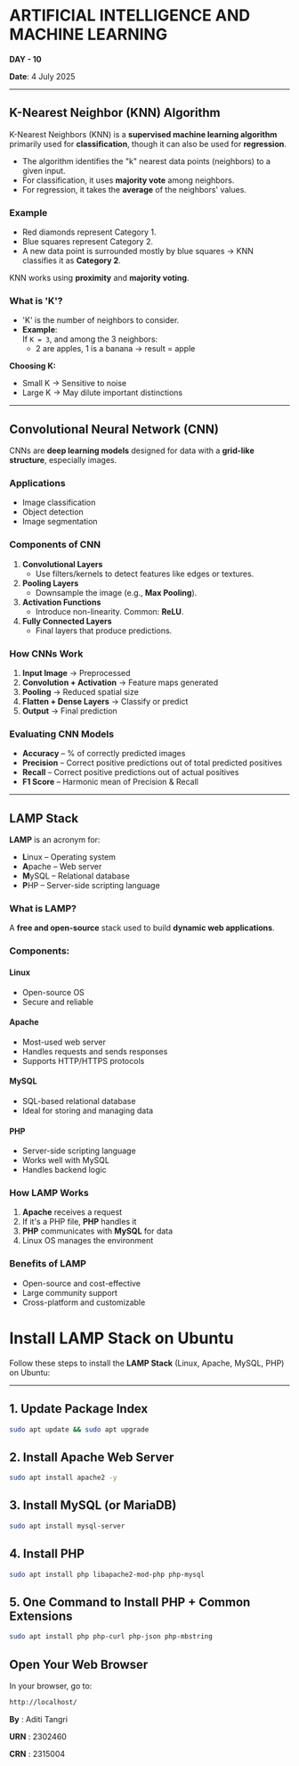 # ARTIFICIAL INTELLIGENCE AND MACHINE LEARNING  
**DAY - 10**

**Date**: 4 July 2025

---

## K-Nearest Neighbor (KNN) Algorithm

K-Nearest Neighbors (KNN) is a **supervised machine learning algorithm** primarily used for **classification**, though it can also be used for **regression**.

- The algorithm identifies the "k" nearest data points (neighbors) to a given input.
- For classification, it uses **majority vote** among neighbors.
- For regression, it takes the **average** of the neighbors' values.

### Example

- Red diamonds represent Category 1.
- Blue squares represent Category 2.
- A new data point is surrounded mostly by blue squares → KNN classifies it as **Category 2**.

KNN works using **proximity** and **majority voting**.

### What is 'K'?

- 'K' is the number of neighbors to consider.
- **Example**:  
  If `K = 3`, and among the 3 neighbors:
  - 2 are apples, 1 is a banana → result = apple

**Choosing K:**
- Small K → Sensitive to noise
- Large K → May dilute important distinctions

---

## Convolutional Neural Network (CNN)

CNNs are **deep learning models** designed for data with a **grid-like structure**, especially images.

### Applications
- Image classification
- Object detection
- Image segmentation

### Components of CNN

1. **Convolutional Layers**
   - Use filters/kernels to detect features like edges or textures.
2. **Pooling Layers**
   - Downsample the image (e.g., **Max Pooling**).
3. **Activation Functions**
   - Introduce non-linearity. Common: **ReLU**.
4. **Fully Connected Layers**
   - Final layers that produce predictions.

### How CNNs Work

1. **Input Image** → Preprocessed
2. **Convolution + Activation** → Feature maps generated
3. **Pooling** → Reduced spatial size
4. **Flatten + Dense Layers** → Classify or predict
5. **Output** → Final prediction

### Evaluating CNN Models

- **Accuracy** – % of correctly predicted images
- **Precision** – Correct positive predictions out of total predicted positives
- **Recall** – Correct positive predictions out of actual positives
- **F1 Score** – Harmonic mean of Precision & Recall

---

## LAMP Stack

**LAMP** is an acronym for:

- **L**inux – Operating system  
- **A**pache – Web server  
- **M**ySQL – Relational database  
- **P**HP – Server-side scripting language

### What is LAMP?

A **free and open-source** stack used to build **dynamic web applications**.

### Components:

#### Linux
- Open-source OS
- Secure and reliable

#### Apache
- Most-used web server
- Handles requests and sends responses
- Supports HTTP/HTTPS protocols

#### MySQL
- SQL-based relational database
- Ideal for storing and managing data

#### PHP
- Server-side scripting language
- Works well with MySQL
- Handles backend logic

### How LAMP Works

1. **Apache** receives a request
2. If it's a PHP file, **PHP** handles it
3. **PHP** communicates with **MySQL** for data
4. Linux OS manages the environment

### Benefits of LAMP

- Open-source and cost-effective
- Large community support
- Cross-platform and customizable

# Install LAMP Stack on Ubuntu

Follow these steps to install the **LAMP Stack** (Linux, Apache, MySQL, PHP) on Ubuntu:

---

## 1. Update Package Index

```bash
sudo apt update && sudo apt upgrade
```
## 2. Install Apache Web Server
```bash
sudo apt install apache2 -y
```

## 3. Install MySQL (or MariaDB)
```bash
sudo apt install mysql-server
```

## 4. Install PHP
```bash
sudo apt install php libapache2-mod-php php-mysql
```

## 5. One Command to Install PHP + Common Extensions
```bash
sudo apt install php php-curl php-json php-mbstring
```

## Open Your Web Browser
In your browser, go to:
```bash
http://localhost/
```

**By**  : Aditi Tangri

**URN**  : 2302460  

**CRN**  : 2315004
